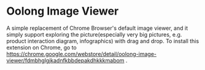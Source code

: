 # Oolong Image Viewer

A simple replacement of Chrome Browser's default image viewer, and it simply support exploring the picture(especially very big pictures, e.g. product interaction diagram, infographics) with drag and drop. To install this extension on Chrome, go to https://chrome.google.com/webstore/detail/oolong-image-viewer/fdmbhglgjkadnfkbbdepakdhkkkmabom .